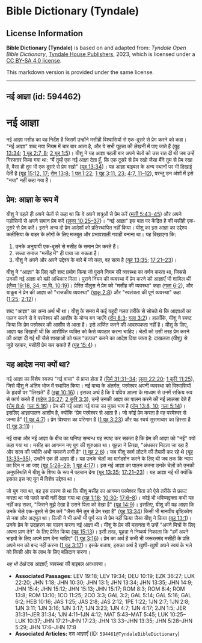 # Bible Dictionary (Tyndale)

## License Information

**Bible Dictionary (Tyndale)** is based on and adapted from: _Tyndale Open Bible Dictionary_, [Tyndale House Publishers](https://tyndaleopenresources.com/), 2023, which is licensed under a [CC BY-SA 4.0 license](https://creativecommons.org/licenses/by-sa/4.0/legalcode.en).

This markdown version is provided under the same license.



--------------------------------

## नई आज्ञा (id: 594462)

नई आज्ञा
========

नई आज्ञा मसीह का वह निर्देश है जिसमें उन्होंने मसीही विश्वासियों से एक\-दूसरे से प्रेम करने को कहा। "नई आज्ञा" शब्द नया नियम में चार बार आता है, और ये सभी यूहन्ना की लेखनी में पाए जाते हैं ([यूह 13:34](https://ref.ly/John13:34); [1 यूह 2:7, 8](https://ref.ly/1John2:7); [2 यूह 1:5](https://ref.ly/2John1:5))। यीशु ने यह आज्ञा पहली बार अपने चेलों को उस रात दी थी जब उन्हें गिरफ्तार किया गया था: “मैं तुम्हें एक नई आज्ञा देता हूँ, कि एक दूसरे से प्रेम रखो जैसा मैंने तुम से प्रेम रखा है, वैसा ही तुम भी एक दूसरे से प्रेम रखो” ([यूह 13:34](https://ref.ly/John13:34))। यह आज्ञा बाइबल के अन्य स्थानों पर भी दिखाई देती है ([यूह 15:12, 17](https://ref.ly/John15:12); [रोम 13:8](https://ref.ly/Rom13:8); [1 पत 1:22](https://ref.ly/1Pet1:22); [1 यूह 3:11, 23](https://ref.ly/1John3:11); [4:7, 11–12](https://ref.ly/1John4:7)), परन्तु उन अंशों में इसे "नया" नहीं कहा गया है।

प्रेम: आज्ञा के रूप में
-----------------------

यीशु ने पहले ही अपने चेलों से कहा था कि वे अपने शत्रुओं से प्रेम करें ([मत्ती 5:43–45](https://ref.ly/Matt5:43-Matt5:45)) और अपने पड़ोसियों से अपने समान प्रेम करें ([लूका 10:25–37](https://ref.ly/Luke10:25-Luke10:37))। "नई आज्ञा" इस बात पर केंद्रित है की मसीही एक\-दूसरे से प्रेम करें। इसने अन्य दो प्रेम आदेशों को प्रतिस्थापित नहीं किया। यीशु का इस आज्ञा का उद्देश्य कलीसिया के बाहर के लोगों के लिए मजबूत और प्रभावशाली गवाही बनाना था। यह दिखाएगा कि:

1. उनके अनुयायी एक\-दूसरे से मसीह के समान प्रेम करते हैं।
2. सच्चा समाज "मसीह में" ही पाया जा सकता है।
3. यीशु ने अपने और अपने उद्देश्य के बारे में जो कहा, वह सत्य है ([यूह 13:35](https://ref.ly/John13:35); [17:21–23](https://ref.ly/John17:21-John17:23))।

यीशु ने "आज्ञा" के लिए वही शब्द प्रयोग किया जो पुराने नियम की व्यवस्था का वर्णन करता था, जिससे उनकी नई आज्ञा को वही अधिकार मिला। पुराने नियम की व्यवस्था में प्रेम करने की आज्ञाएँ भी शामिल थीं ([लैव्य 19:18, 34](https://ref.ly/Lev19:18); [व्य.वि. 10:19](https://ref.ly/Deut10:19))। प्रेरित पौलुस ने प्रेम को "मसीह की व्यवस्था" कहा ([गला 6:2](https://ref.ly/Gal6:2)), और याकूब ने प्रेम की आज्ञा को "राजकीय व्यवस्था" ([याकू 2:8](https://ref.ly/Jas2:8)) और "स्वतंत्रता की पूर्ण व्यवस्था" कहा ([1:25](https://ref.ly/Jas1:25); [2:12](https://ref.ly/Jas2:12))।

शब्द "आज्ञा" का अन्य अर्थ भी था। यीशु के समय में कई यहूदी गलत तरीके से सोचते थे कि आज्ञाओं का पालन करने से वे परमेश्वर की आशीष के योग्य बन जाएँगे ([रोम 8:3](https://ref.ly/Rom8:3); [गला 3:2](https://ref.ly/Gal3:2))। हालाँकि, यीशु ने स्पष्ट किया कि प्रेम परमेश्वर की आशीष से आता है। इसे अर्जित करने की आवश्यकता नहीं है। यीशु के लिए, आज्ञा यह दिखाती थी कि आशीषित व्यक्ति को कैसे व्यवहार करना चाहिए। चेलों को उसी तरह प्रेम करने की आज्ञा दी गई थी जैसे शाखाओं को फल "उत्पन्न" करने का आदेश दिया जाता है: दाखलता (यीशु) से जुड़े रहकर, मसीही प्रेम कर सकते हैं ([यूह 15:4](https://ref.ly/John15:4))।

यह आदेश नया क्यों था?
---------------------

नई आज्ञा का विशेष स्वरुप "नई वाचा" से प्राप्त होता है ([यिर्म 31:31–34](https://ref.ly/Jer31:31-Jer31:34); [लूका 22:20](https://ref.ly/Luke22:20); [1 कुरि 11:25](https://ref.ly/1Cor11:25)), जिसे यीशु ने अंतिम भोज में स्थापित किया। नई वाचा के अंतर्गत, परमेश्वर अपनी व्यवस्था को विश्वासियों के हृदयों पर "लिखते" हैं ([इब्रा 10:16](https://ref.ly/Heb10:16))। इसका अर्थ है कि वे पवित्र आत्मा के माध्यम से उनमें सक्रिय रूप से कार्य करते हैं ([यहेज 36:27](https://ref.ly/Ezek36:27); [2 कुरि 3:3](https://ref.ly/2Cor3:3)), उन्हें उनकी आज्ञा का पालन करने की नई लालसा देते हैं ([रोम 8:4](https://ref.ly/Rom8:4); [गला 5:16](https://ref.ly/Gal5:16))। प्रेम की नई आज्ञा नई वाचा का मुख्य भाग है ([रोम 13:8, 10](https://ref.ly/Rom13:8); [गला 5:14](https://ref.ly/Gal5:14))। इसलिए आज्ञापालन आशीष है, क्योंकि “प्रेम परमेश्वर से आता है। जो कोई प्रेम करता है वह परमेश्वर से जन्मा है” ([1 यूह 4:7](https://ref.ly/1John4:7))। प्रेम विश्वास का परिणाम है ([1 यूह 3:23](https://ref.ly/1John3:23)) और यह स्वयं सुसमाचार का हिस्सा है ([1 यूह 3:11](https://ref.ly/1John3:11))।

नई वाचा और नई आज्ञा के बीच का घनिष्ठ सम्बन्ध यह स्पष्ट कर सकता है कि प्रेम की आज्ञा को "नई" क्यों कहा गया था। मसीह का आगमन नए युग की शुरुआत था। यूहन्ना ने लिखा, "अंधकार मिटता जा रहा है और सत्य की ज्योति अभी चमकने लगी है” ([1 यूह 2:8](https://ref.ly/1John2:8))। जब यीशु स्वर्ग लौटने की तैयारी कर रहे थे ([यूह 13:33–35](https://ref.ly/John13:33-John13:35)), उन्होंने एक ही आज्ञा दी। यह उनके चेलों का मार्गदर्शन करने के लिए थी जब तक कि न्याय का दिन न आ जाए ([यूह 5:28–29](https://ref.ly/John5:28-John5:29); [1 यूह 4:17](https://ref.ly/1John4:17))। इस नई आज्ञा का पालन करना उनके चेलों को उनकी अनुपस्थिति में यीशु के शिष्य के रूप में पहचान देगा ([यूह 13:35](https://ref.ly/John13:35); [17:21–23](https://ref.ly/John17:21-John17:23))। यह आज्ञा नई थी क्योंकि इसका इस नए युग में विशेष उद्देश्य था।

जो युग नया था, वह इस कारण से था कि यीशु मसीह का आगमन परमेश्वर पिता को ऐसे तरीके से प्रकट करता था जो पहले कभी नहीं देखा गया था ([यूह 1:18](https://ref.ly/John1:18); [10:30](https://ref.ly/John10:30); [17:6–8](https://ref.ly/John17:6-John17:8))। कोई भी भविष्यद्वक्ता कभी यह नहीं कह सका, "जिसने मुझे देखा है उसने पिता को देखा है" ([यूह 14:9](https://ref.ly/John14:9))। इसलिए, यीशु की यह आज्ञा कि उनके चेले एक\-दूसरे से प्रेम करें "जैसा मैंने तुम से प्रेम रखा है" ([यूह 13:34](https://ref.ly/John13:34)) किसी भी मानवीय दृष्टिकोण से नया और अद्भुत था। किसी ने भी कभी भी पूर्ण रूप से प्रेम नहीं किया जैसा यीशु ने किया ([यूह 13:1](https://ref.ly/John13:1))। उनके प्रेम के उदाहरण का पालन करना नई आज्ञा थी। यीशु के प्रेम की महानता ने उन्हें "अपने मित्रों के लिए अपना प्राण देने" के लिए प्रेरित किया ([यूह 15:13](https://ref.ly/John15:13))। इसी तरह, यूहन्ना ने निष्कर्ष निकाला कि "हमें अपने भाइयों के लिए अपने प्राण देना चाहिए" ([1 यूह 3:16](https://ref.ly/1John3:16))। प्रेम का अर्थ है कभी भी जरूरतमंद मसीही के प्रति अपने मन को बन्द नहीं करना ([1 यूह 3:17](https://ref.ly/1John3:17))। इसके बजाय, इसका अर्थ है खुशी\-खुशी अपने स्वयं के भले को किसी और के लाभ के लिए बलिदान करना।

*यह भी देखें* दस आज्ञाएँ; व्यवस्था की बाइबल अवधारणा।

* **Associated Passages:** LEV 19:18; LEV 19:34; DEU 10:19; EZK 36:27; LUK 22:20; JHN 1:18; JHN 10:30; JHN 13:1; JHN 13:34; JHN 13:35; JHN 14:9; JHN 15:4; JHN 15:12; JHN 15:13; JHN 15:17; ROM 8:3; ROM 8:4; ROM 13:8; ROM 13:10; 1CO 11:25; 2CO 3:3; GAL 3:2; GAL 5:14; GAL 5:16; GAL 6:2; HEB 10:16; JAS 1:25; JAS 2:8; JAS 2:12; 1PE 1:22; 1JN 2:7; 1JN 2:8; 1JN 3:11; 1JN 3:16; 1JN 3:17; 1JN 3:23; 1JN 4:7; 1JN 4:17; 2JN 1:5; JER 31:31–JER 31:34; 1JN 4:11–1JN 4:12; MAT 5:43–MAT 5:45; LUK 10:25–LUK 10:37; JHN 17:21–JHN 17:23; JHN 13:33–JHN 13:35; JHN 5:28–JHN 5:29; JHN 17:6–JHN 17:8
* **Associated Articles:** दस आज्ञाएँ (ID: `594461@TyndaleBibleDictionary`)

